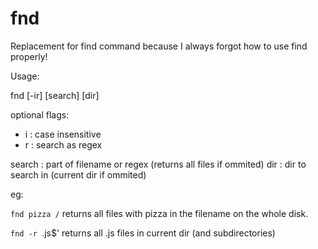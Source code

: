 # fnd

Replacement for find command because I always forgot how to use find properly!

Usage:

fnd [-ir] [search] [dir]

optional flags:
 - i : case insensitive
 - r : search as regex
 
search : part of filename or regex (returns all files if ommited)
dir : dir to search in (current dir if ommited)

eg:

`fnd pizza /`
returns all files with pizza in the filename on the whole disk.

`fnd -r `\.js$'
returns all .js files in current dir (and subdirectories)
